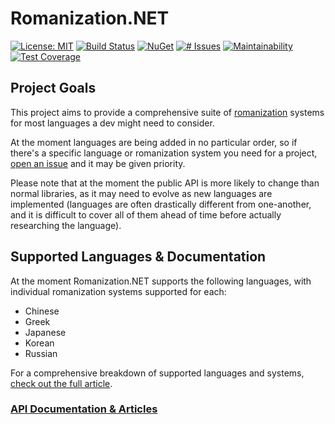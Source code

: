 # Romanization.NET
[![License: MIT](https://img.shields.io/badge/license-MIT-blue.svg)](https://choosealicense.com/licenses/mit/)
[![Build Status](https://img.shields.io/travis/zedseven/Romanization.NET/dev?logo=travis-ci&logoColor=white)](https://travis-ci.org/zedseven/Romanization.NET)
[![NuGet](https://img.shields.io/nuget/v/Romanization.NET.svg?logo=nuget)](https://www.nuget.org/packages/Romanization.NET/)
[![# Issues](https://img.shields.io/github/issues/zedseven/Romanization.NET?logo=github)](https://github.com/zedseven/Romanization.NET/issues)
[![Maintainability](https://img.shields.io/codeclimate/maintainability/zedseven/Romanization.NET?logo=code-climate)](https://codeclimate.com/github/zedseven/Romanization.NET/maintainability)
[![Test Coverage](https://img.shields.io/codeclimate/coverage/zedseven/Romanization.NET?logo=code-climate)](https://codeclimate.com/github/zedseven/Romanization.NET/test_coverage)

## Project Goals
This project aims to provide a comprehensive suite of [romanization](https://en.wikipedia.org/wiki/Romanization) systems
for most languages a dev might need to consider.

At the moment languages are being added in no particular order, so if there's a specific language or romanization system
you need for a project, [open an issue](https://github.com/zedseven/Romanization.NET/issues) and it may be given priority.

Please note that at the moment the public API is more likely to change than normal libraries, as it may need to evolve
as new languages are implemented (languages are often drastically different from one-another, and it is difficult to
cover all of them ahead of time before actually researching the language).

## Supported Languages & Documentation
At the moment Romanization.NET supports the following languages, with individual romanization systems supported for each:

- Chinese
- Greek
- Japanese
- Korean
- Russian

For a comprehensive breakdown of supported languages and systems,
[check out the full article](Documentation/articles/supported.md).

### [API Documentation & Articles](https://zedseven.github.io/Romanization.NET/)
